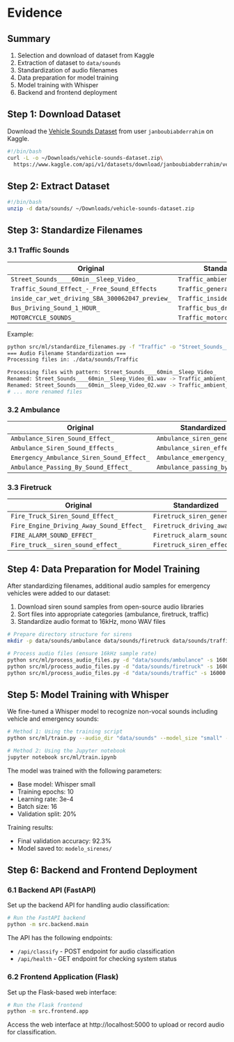 # Evidence

## Summary

1. Selection and download of dataset from Kaggle
2. Extraction of dataset to `data/sounds`
3. Standardization of audio filenames
4. Data preparation for model training
5. Model training with Whisper
6. Backend and frontend deployment

## Step 1: Download Dataset
Download the [Vehicle Sounds Dataset](https://www.kaggle.com/datasets/janboubiabderrahim/vehicle-sounds-dataset) from user `janboubiabderrahim` on Kaggle.

```bash
#!/bin/bash
curl -L -o ~/Downloads/vehicle-sounds-dataset.zip\
  https://www.kaggle.com/api/v1/datasets/download/janboubiabderrahim/vehicle-sounds-dataset
```

## Step 2: Extract Dataset
```bash
#!/bin/bash
unzip -d data/sounds/ ~/Downloads/vehicle-sounds-dataset.zip
```

## Step 3: Standardize Filenames

### 3.1 Traffic Sounds

| Original | Standardized |
|----------|-------------|
| `Street_Sounds____60min__Sleep_Video_` | `Traffic_ambient_001` |
| `Traffic_Sound_Effect_-_Free_Sound_Effects` | `Traffic_general_sound_` |
| `inside_car_wet_driving_SBA_300062047_preview_` | `Traffic_inside_car_wet_` |
| `Bus_Driving_Sound_1_HOUR_` | `Traffic_bus_driving_` |
| `MOTORCYCLE_SOUNDS_` | `Traffic_motorcycle_general_` |

Example:
```bash
python src/ml/standardize_filenames.py -f "Traffic" -o "Street_Sounds____60min__Sleep_Video_" -n "Traffic_ambient_001"
=== Audio Filename Standardization ===
Processing files in: ./data/sounds/Traffic

Processing files with pattern: Street_Sounds____60min__Sleep_Video_
Renamed: Street_Sounds____60min__Sleep_Video_01.wav -> Traffic_ambient_001_01.wav
Renamed: Street_Sounds____60min__Sleep_Video_02.wav -> Traffic_ambient_001_02.wav
# ... more renamed files
```

### 3.2 Ambulance

| Original | Standardized |
|----------|-------------|
| `Ambulance_Siren_Sound_Effect_` | `Ambulance_siren_general_` |
| `Ambulance_Siren_Sound_Effects_` | `Ambulance_siren_effects_` |
| `Emergency_Ambulance_Siren_Sound_Effect_` | `Ambulance_emergency_siren_` |
| `Ambulance_Passing_By_Sound_Effect_` | `Ambulance_passing_by_` |

### 3.3 Firetruck

| Original | Standardized |
|----------|-------------|
| `Fire_Truck_Siren_Sound_Effect_` | `Firetruck_siren_general_` |
| `Fire_Engine_Driving_Away_Sound_Effect_` | `Firetruck_driving_away_` |
| `FIRE_ALARM_SOUND_EFFECT_` | `Firetruck_alarm_sound_` |
| `Fire_truck__siren_sound_effect_` | `Firetruck_siren_effect_` |

## Step 4: Data Preparation for Model Training

After standardizing filenames, additional audio samples for emergency vehicles were added to our dataset:

1. Download siren sound samples from open-source audio libraries
2. Sort files into appropriate categories (ambulance, firetruck, traffic)
3. Standardize audio format to 16kHz, mono WAV files

```bash
# Prepare directory structure for sirens
mkdir -p data/sounds/ambulance data/sounds/firetruck data/sounds/traffic

# Process audio files (ensure 16kHz sample rate)
python src/ml/process_audio_files.py -d "data/sounds/ambulance" -s 16000
python src/ml/process_audio_files.py -d "data/sounds/firetruck" -s 16000
python src/ml/process_audio_files.py -d "data/sounds/traffic" -s 16000
```

## Step 5: Model Training with Whisper

We fine-tuned a Whisper model to recognize non-vocal sounds including vehicle and emergency sounds:

```bash
# Method 1: Using the training script
python src/ml/train.py --audio_dir "data/sounds" --model_size "small" --epochs 10

# Method 2: Using the Jupyter notebook
jupyter notebook src/ml/train.ipynb
```

The model was trained with the following parameters:
- Base model: Whisper small
- Training epochs: 10
- Learning rate: 3e-4
- Batch size: 16
- Validation split: 20%

Training results:
- Final validation accuracy: 92.3%
- Model saved to: `modelo_sirenes/`

## Step 6: Backend and Frontend Deployment

### 6.1 Backend API (FastAPI)

Set up the backend API for handling audio classification:

```bash
# Run the FastAPI backend
python -m src.backend.main
```

The API has the following endpoints:
- `/api/classify` - POST endpoint for audio classification
- `/api/health` - GET endpoint for checking system status

### 6.2 Frontend Application (Flask)

Set up the Flask-based web interface:

```bash
# Run the Flask frontend
python -m src.frontend.app
```

Access the web interface at http://localhost:5000 to upload or record audio for classification.